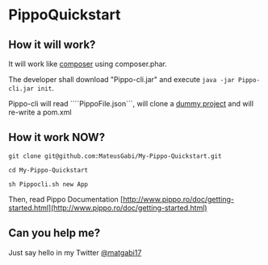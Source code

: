 # PippoQuickstart

## How it will work?

It will work like [composer](https://github.com/composer/composer) using composer.phar.

The developer shall download "Pippo-cli.jar" and execute ```java -jar Pippo-cli.jar init```.

Pippo-cli will read ````PippoFile.json```, will clone a [dummy project](https://github.com/MateusGabi/Example-Pippo-WebApp-) and will re-write a pom.xml 

## How it work NOW?

 ```git clone git@github.com:MateusGabi/My-Pippo-Quickstart.git```
 
 ```cd My-Pippo-Quickstart```
 
 ```sh Pippocli.sh new App```

Then, read Pippo Documentation [http://www.pippo.ro/doc/getting-started.html](http://www.pippo.ro/doc/getting-started.html)

## Can you help me?

Just say hello in my Twitter [@matgabi17](https://twitter.com/matgabi17)